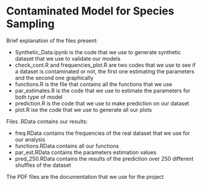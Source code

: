 # Contaminated Model for Species Sampling
Brief explanation of the files present:
- Synthetic_Data.ipynb is the code that we use to generate synthetic dataset that we use to validate our models
- check_cont.R and frequencies_plot.R are two codes that we use to see if a dataset is contaminated or not, the first one estimating the parameters and the second one graphically
- functions.R is the file that contains all the functions that we use
- par_estimates.R is the code that we use to estimate the parameters for both type of model
- prediction.R is the code that we use to make prediction on our dataset
- plot.R ise the code that we use to generate all our plots

Files .RData contains our results:
- freq.RData contains the frequencies of the real dataset that we use for our analysis
- functions.RData contains all our functions
- par_est.RData contains the parameters estimation values
- pred_250.RData contains the results of the prediction over 250 different shuffles of the dataset

The PDF files are the documentation that we use for the project


